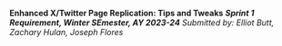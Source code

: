 **Enhanced X/Twitter Page Replication: Tips and Tweaks**
**_Sprint 1 Requirement, Winter SEmester, AY 2023-24_**
_Submitted by: Elliot Butt, Zachary Hulan, Joseph Flores_
